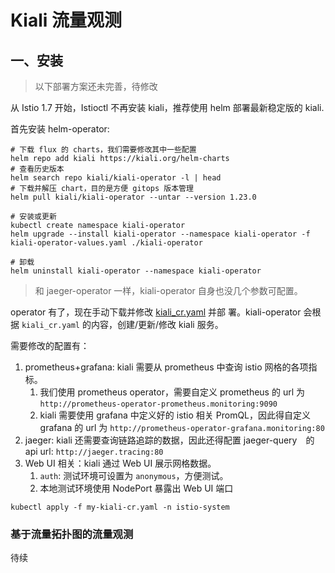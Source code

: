 # Kiali 流量观测

## 一、安装

> 以下部署方案还未完善，待修改

从 Istio 1.7 开始，Istioctl 不再安装 kiali，推荐使用 helm 部署最新稳定版的 kiali.

首先安装 helm-operator:

```shell
# 下载 flux 的 charts，我们需要修改其中一些配置
helm repo add kiali https://kiali.org/helm-charts
# 查看历史版本
helm search repo kiali/kiali-operator -l | head
# 下载并解压 chart，目的是方便 gitops 版本管理
helm pull kiali/kiali-operator --untar --version 1.23.0

# 安装或更新
kubectl create namespace kiali-operator
helm upgrade --install kiali-operator --namespace kiali-operator -f kiali-operator-values.yaml ./kiali-operator

# 卸载
helm uninstall kiali-operator --namespace kiali-operator
```

> 和 jaeger-operator 一样，kiali-operator 自身也没几个参数可配置。

operator 有了，现在手动下载并修改
[kiali_cr.yaml](https://github.com/kiali/kiali-operator/blob/master/deploy/kiali/kiali_cr.yaml) 并部
署。kiali-operator 会根据 `kiali_cr.yaml` 的内容，创建/更新/修改 kiali 服务。

需要修改的配置有：

1. prometheus+grafana: kiali 需要从 prometheus 中查询 istio 网格的各项指标。
   1. 我们使用 prometheus operator，需要自定义 prometheus 的 url 为
      `http://prometheus-operator-prometheus.monitoring:9090`
   2. kiali 需要使用 grafana 中定义好的 istio 相关 PromQL，因此得自定义 grafana 的 url 为
      `http://prometheus-operator-grafana.monitoring:80`
1. jaeger: kiali 还需要查询链路追踪的数据，因此还得配置 jaeger-query　的　api url:
   `http://jaeger.tracing:80`
1. Web UI 相关：kiali 通过 Web UI 展示网格数据。
   1. `auth`: 测试环境可设置为 `anonymous`，方便测试。
   2. 本地测试环境使用 NodePort 暴露出 Web UI 端口

```shell
kubectl apply -f my-kiali-cr.yaml -n istio-system
```

### 基于流量拓扑图的流量观测

待续
